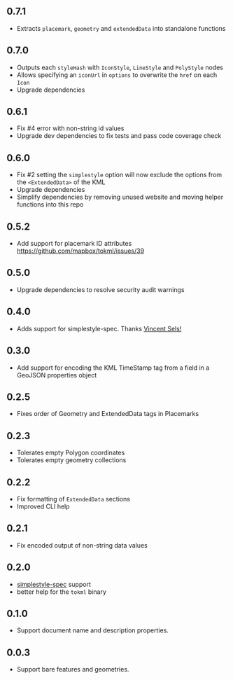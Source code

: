 ## 0.7.1

- Extracts `placemark`, `geometry` and `extendedData` into standalone functions

## 0.7.0

- Outputs each `styleHash` with `IconStyle`, `LineStyle` and `PolyStyle` nodes
- Allows specifying an `iconUrl` in `options` to overwrite the `href` on each `Icon`
- Upgrade dependencies

## 0.6.1

- Fix #4 error with non-string id values
- Upgrade dev dependencies to fix tests and pass code coverage check

## 0.6.0

- Fix #2 setting the `simplestyle` option will now exclude the options from the `<ExtendedData>` of the KML
- Upgrade dependencies
- Simplify dependencies by removing unused website and moving helper functions into this repo

## 0.5.2

- Add support for placemark ID attributes https://github.com/mapbox/tokml/issues/39

## 0.5.0

- Upgrade dependencies to resolve security audit warnings

## 0.4.0

- Adds support for simplestyle-spec. Thanks [Vincent Sels!](https://github.com/vincentsels)

## 0.3.0

- Add support for encoding the KML TimeStamp tag from a field in a GeoJSON
  properties object

## 0.2.5

- Fixes order of Geometry and ExtendedData tags in Placemarks

## 0.2.3

- Tolerates empty Polygon coordinates
- Tolerates empty geometry collections

## 0.2.2

- Fix formatting of `ExtendedData` sections
- Improved CLI help

## 0.2.1

- Fix encoded output of non-string data values

## 0.2.0

- [simplestyle-spec](https://github.com/mapbox/simplestyle-spec) support
- better help for the `tokml` binary

## 0.1.0

- Support document name and description properties.

## 0.0.3

- Support bare features and geometries.
